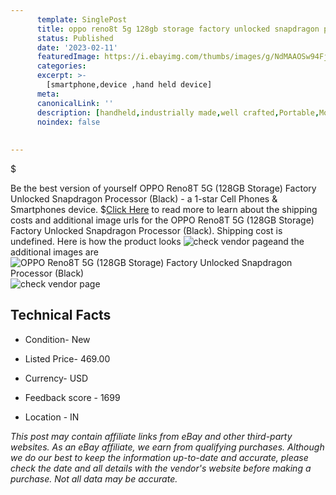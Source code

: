 ```yaml
---
      template: SinglePost
      title: oppo reno8t 5g 128gb storage factory unlocked snapdragon processor black 
      status: Published
      date: '2023-02-11'
      featuredImage: https://i.ebayimg.com/thumbs/images/g/NdMAAOSw94Fj3OzB/s-l225.jpg
      categories: 
      excerpt: >-
        [smartphone,device ,hand held device]
      meta:
      canonicalLink: ''
      description: [handheld,industrially made,well crafted,Portable,Mobile,Compact,Convenient,Lightweight,Maneuverable,Man-portable,Miniature,Carriable,Hand-held,Light,Holdable,Transportable,Mobile device,Pocket-sized,On-the-go,Wireless,Cordless,Compact size,Convenient size, smartphone,device ,hand held device]
      noindex: false
      
        
---
```

$

Be the best version of yourself OPPO Reno8T 5G  (128GB Storage) Factory Unlocked Snapdragon Processor (Black) - a 1-star Cell Phones & Smartphones device.
$[Click Here](https://www.ebay.com/itm/185762673483?hash=item2b4051734b%3Ag%3ANdMAAOSw94Fj3OzB&mkevt=1&mkcid=1&mkrid=711-53200-19255-0&campid=%253CePNCampaignId%253E&customid=%253CreferenceId%253E&toolid=10049) to read more to learn about the shipping costs and additional image urls for the OPPO Reno8T 5G  (128GB Storage) Factory Unlocked Snapdragon Processor (Black). Shipping cost is undefined. Here is how the product looks ![check vendor page](https://i.ebayimg.com/thumbs/images/g/NdMAAOSw94Fj3OzB/s-l225.jpg)and the additional images are![OPPO Reno8T 5G  (128GB Storage) Factory Unlocked Snapdragon Processor (Black)](https://i.ebayimg.com/images/g/NdMAAOSw94Fj3OzB/s-l960.jpg)![check vendor page](https://origin-galleryplus.ebayimg.com/ws/web/185762673483_2_0_1/225x225.jpg,https://origin-galleryplus.ebayimg.com/ws/web/185762673483_3_0_1/225x225.jpg,https://origin-galleryplus.ebayimg.com/ws/web/185762673483_4_0_1/225x225.jpg,https://origin-galleryplus.ebayimg.com/ws/web/185762673483_5_0_1/225x225.jpg)



 ## Technical Facts 



     
      

 - Condition- New 


      

 - Listed Price- 469.00 


      

 - Currency- USD 


      

 - Feedback score - 1699 


      

 - Location - IN 


      
      

 *_This post may contain affiliate links from eBay and other third-party websites. As an eBay affiliate, we earn from qualifying purchases. Although we do our best to keep the information up-to-date and accurate, please check the date and all details with the vendor's website before making a purchase. Not all data may be accurate._*






